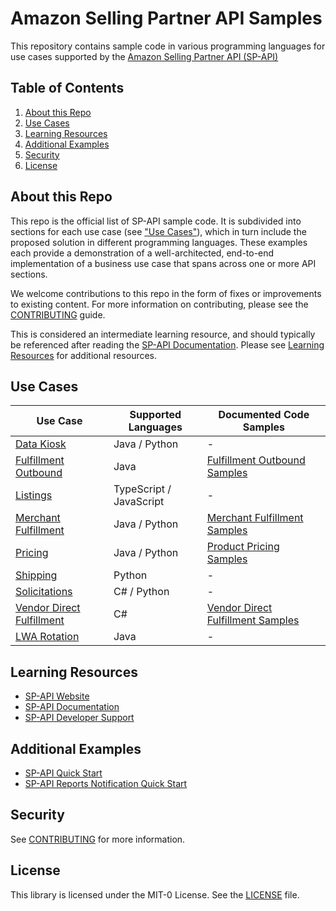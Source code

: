 # Amazon Selling Partner API Samples

This repository contains sample code in various programming languages for use cases supported by the [Amazon Selling Partner API (SP-API)](https://developer-docs.amazon.com/sp-api/)

## Table of Contents
1. [About this Repo](#about)
2. [Use Cases](#use-cases)
3. [Learning Resources](#learning)
4. [Additional Examples](#additional-examples)
5. [Security](#security)
6. [License](#license)

## About this Repo <a name="about"></a>
This repo is the official list of SP-API sample code. It is subdivided into sections for each use case (see ["Use Cases"](#use-cases)), which in turn include the proposed solution in different programming languages.
These examples each provide a demonstration of a well-architected, end-to-end implementation of a business use case that spans across one or more API sections. 

We welcome contributions to this repo in the form of fixes or improvements to existing content. For more information on contributing, please see the [CONTRIBUTING](CONTRIBUTING.md) guide.

This is considered an intermediate learning resource, and should typically be referenced after reading the [SP-API Documentation](https://developer-docs.amazon.com/sp-api). Please see [Learning Resources](#learning) for additional resources.

## Use Cases <a name="use-cases"></a>
| Use Case                                                         | Supported Languages      | Documented Code Samples                                                                                                   |
|------------------------------------------------------------------|--------------------------|---------------------------------------------------------------------------------------------------------------------------|
| [Data Kiosk](use-cases/data-kiosk)                               | Java / Python            | -                                                                                                                         |
| [Fulfillment Outbound](use-cases/fulfillment-outbound)           | Java                     | [Fulfillment Outbound Samples](https://developer-docs.amazon.com/sp-api/docs/code-samples#fulfillment-outbound)           |
| [Listings](use-cases/listings)                                   | TypeScript / JavaScript  | -                                                                                                                         |
| [Merchant Fulfillment](use-cases/merchant-fulfillment)           | Java / Python            | [Merchant Fulfillment Samples](https://developer-docs.amazon.com/sp-api/docs/code-samples#merchant-fulfillment-network)   |
| [Pricing](use-cases/pricing)                                     | Java / Python            | [Product Pricing Samples](https://developer-docs.amazon.com/sp-api/docs/code-samples#product-pricing-api-v0)              |
| [Shipping](use-cases/shipping-v2)                                | Python                   | -                                                                                                                         |
| [Solicitations](use-cases/solicitations)                         | C# / Python              | -                                                                                                                         |
| [Vendor Direct Fulfillment](use-cases/vendor-direct-fulfillment) | C#                       | [Vendor Direct Fulfillment Samples](https://developer-docs.amazon.com/sp-api/docs/code-samples#vendor-direct-fulfillment) |
| [LWA Rotation](use-case/lwa-rotation)                            | Java                     | -                                                                                                                         |

## Learning Resources <a name="learning"></a>
* [SP-API Website](https://developer.amazonservices.com)
* [SP-API Documentation](https://developer-docs.amazon.com/sp-api)
* [SP-API Developer Support](https://developer.amazonservices.com/support)

## Additional Examples <a name="additional-examples"></a>
* [SP-API Quick Start](https://aws.amazon.com/solutions/implementations/selling-partner-api/)
* [SP-API Reports Notification Quick Start](https://aws.amazon.com/quickstart/architecture/amazon-selling-partner-api-reports-notifications/)

## Security <a name="security"></a>

See [CONTRIBUTING](CONTRIBUTING.md) for more information.

## License <a name="license"></a>

This library is licensed under the MIT-0 License. See the [LICENSE](LICENSE) file.

